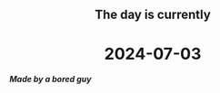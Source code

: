 <h2 align=center>The day is currently</h2>
<h1 align=center><!--TIME BEGIN-->2024-07-03<!--TIME END--></h1>
<h5>Made by a bored guy</h5>
